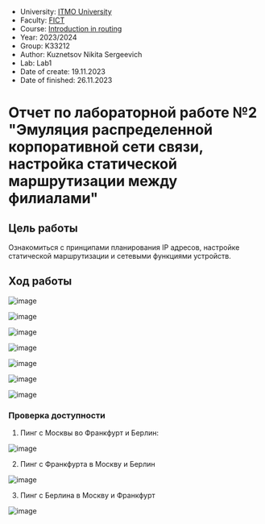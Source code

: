 - University: [ITMO University](https://itmo.ru/ru/)
- Faculty: [FICT](https://fict.itmo.ru)
- Course: [Introduction in routing](https://github.com/itmo-ict-faculty/introduction-in-routing)
- Year: 2023/2024
- Group: K33212
- Author: Kuznetsov Nikita Sergeevich
- Lab: Lab1
- Date of create: 19.11.2023
- Date of finished: 26.11.2023

# Отчет по лабораторной работе №2 "Эмуляция распределенной корпоративной сети связи, настройка статической маршрутизации между филиалами"

## Цель работы

Ознакомиться с принципами планирования IP адресов, настройке статической маршрутизации и сетевыми функциями устройств.

## Ход работы

![image](https://github.com/crawlic-stud/intro-to-routing-itmo-2023/assets/71011093/4314499f-09cf-4e3e-b824-7702e9fb330a)

![image](https://github.com/crawlic-stud/intro-to-routing-itmo-2023/assets/71011093/467a33e4-3063-4d4f-b5be-7024beaa3bad)

![image](https://github.com/crawlic-stud/intro-to-routing-itmo-2023/assets/71011093/401165e4-aba0-4aff-86f8-9a4a7d1a4d55)

![image](https://github.com/crawlic-stud/intro-to-routing-itmo-2023/assets/71011093/efb7348d-7380-4d01-ac9e-0c234c71fa43)

![image](https://github.com/crawlic-stud/intro-to-routing-itmo-2023/assets/71011093/6ae4545d-8a29-4714-9501-f491aae49423)

![image](https://github.com/crawlic-stud/intro-to-routing-itmo-2023/assets/71011093/60058a6a-b611-4840-87f0-3303214f7fe8)

![image](https://github.com/crawlic-stud/intro-to-routing-itmo-2023/assets/71011093/b79506de-66e8-4fe9-847f-5558f9cd2dbd)

### Проверка доступности

1. Пинг с Москвы во Франкфурт и Берлин:

![image](https://github.com/crawlic-stud/intro-to-routing-itmo-2023/assets/71011093/2cd57997-9266-4636-be8e-6e3cd576a4df)

2. Пинг с Франкфурта в Москву и Берлин

![image](https://github.com/crawlic-stud/intro-to-routing-itmo-2023/assets/71011093/1e55e6bb-a48a-4b3c-af2d-9df4ab30acf2)

3. Пинг с Берлина в Москву и Франкфурт

![image](https://github.com/crawlic-stud/intro-to-routing-itmo-2023/assets/71011093/17ad1280-871a-4c68-ae90-acc118105398)








